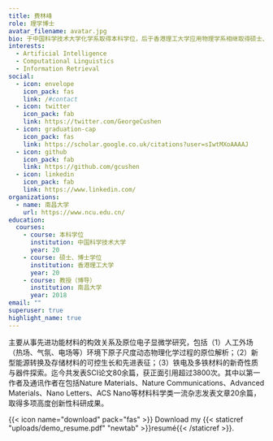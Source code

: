 ```yaml
---
title: 费林峰
role: 理学博士
avatar_filename: avatar.jpg
bio: 于中国科学技术大学化学系取得本科学位，后于香港理工大学应用物理学系相继取得硕士、博士学位。博士毕业后，在香港理工大学继续从事博士后研究。2018年加入南昌大学材料学院。
interests:
  - Artificial Intelligence
  - Computational Linguistics
  - Information Retrieval
social:
  - icon: envelope
    icon_pack: fas
    link: /#contact
  - icon: twitter
    icon_pack: fab
    link: https://twitter.com/GeorgeCushen
  - icon: graduation-cap
    icon_pack: fas
    link: https://scholar.google.co.uk/citations?user=sIwtMXoAAAAJ
  - icon: github
    icon_pack: fab
    link: https://github.com/gcushen
  - icon: linkedin
    icon_pack: fab
    link: https://www.linkedin.com/
organizations:
  - name: 南昌大学
    url: https://www.ncu.edu.cn/
education:
  courses:
    - course: 本科学位
      institution: 中国科学技术大学
      year: 20
    - course: 硕士、博士学位
      institution: 香港理工大学
      year: 20
    - course: 教授（博导）
      institution: 南昌大学
      year: 2018
email: ""
superuser: true
highlight_name: true
---
```

<!--StartFragment-->

主要从事先进功能材料的构效关系及原位电子显微学研究，包括（1）人工外场（热场、气氛、电场等）环境下原子尺度动态物理化学过程的原位解析；（2）新型能源转换及存储材料的可控生长和先进表征；（3）铁电及多铁材料的新奇性质与器件探索。迄今共发表SCI论文80余篇，获正面引用超过3800次。其中以第一作者及通讯作者在包括Nature Materials、Nature Communications、Advanced Materials、Nano Letters、ACS Nano等材料科学类一流杂志发表文章20余篇，取得多项高度创新性科研成果。

<!--EndFragment-->

{{< icon name="download" pack="fas" >}} Download my {{< staticref "uploads/demo_resume.pdf" "newtab" >}}resumé{{< /staticref >}}.